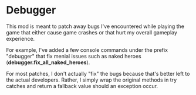 # Debugger
This mod is meant to patch away bugs I've encountered while playing the game that either cause game crashes or that hurt my overall gameplay experience.

For example, I've added a few console commands under the prefix "debugger" that fix menial issues such as naked heroes (**debugger.fix_all_naked_heroes**).

For most patches, I don't actually "fix" the bugs because that's better left to the actual developers.
Rather, I simply wrap the original methods in try catches and return a fallback value should an exception occur.
